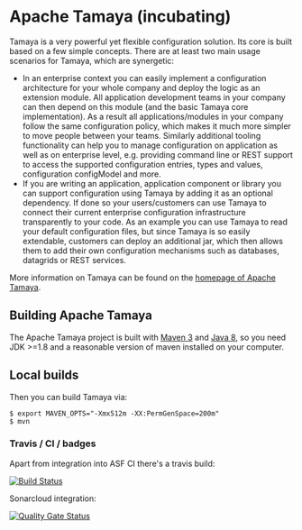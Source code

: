 # Apache Tamaya (incubating)

Tamaya is a very powerful yet flexible configuration solution. Its core is built based on a few simple concepts.
There are at least two main usage scenarios for Tamaya, which are synergetic:

- In an enterprise context you can easily implement a configuration architecture for your whole company and deploy the
  logic as an extension module. All application development teams in your company can then depend on this module (and the
  basic Tamaya core implementation). As a result all applications/modules in your company follow the same configuration
  policy, which makes it much more simpler to move people between your teams. Similarly additional tooling functionality
  can help you to manage configuration on application as well as on enterprise level, e.g. providing command line or
  REST support to access the supported configuration entries, types and values, configuration configModel and more.
- If you are writing an application, application component or library you can support configuration using Tamaya by
  adding it as an optional dependency. If done so your users/customers can use Tamaya to connect their current enterprise
  configuration infrastructure transparently to your code. As an example you can use Tamaya to read your default
  configuration files, but since Tamaya is so easily extendable, customers can deploy an additional jar, which then
  allows them to add their own configuration mechanisms such as databases, datagrids or REST services.

More information on Tamaya can be found on the [homepage of Apache Tamaya](https://tamaya.incubator.apache.org/).

## Building Apache Tamaya

The Apache Tamaya project is built with [Maven 3](https://maven.apache.org/) and [Java 8](https://java.sun.com/), so you need JDK >=1.8 and a reasonable version of maven
installed on your computer.

## Local builds

Then you can build Tamaya via:
```
$ export MAVEN_OPTS="-Xmx512m -XX:PermGenSpace=200m"
$ mvn
```

### Travis / CI / badges

Apart from integration into ASF CI there's a travis build:

[![Build Status](https://travis-ci.org/apache/incubator-tamaya.svg?branch=master)](https://travis-ci.org/apache/incubator-tamaya/branches)

Sonarcloud integration:

[![Quality Gate Status](https://sonarcloud.io/api/project_badges/measure?project=apache_incubator-tamaya&metric=alert_status)](https://sonarcloud.io/dashboard?id=apache_incubator-tamaya)
